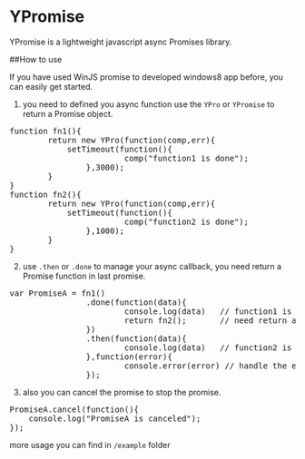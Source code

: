 YPromise
====
YPromise is a lightweight javascript async Promises library.

##How to use

If you have used WinJS promise to developed windows8 app before, you can easily get started.

1. you need to defined you async function use the `YPro` or `YPromise` to return a Promise object.
<pre>
function fn1(){
		return new YPro(function(comp,err){
    		setTimeout(function(){
						comp("function1 is done");
				},3000);
		}
}
function fn2(){
		return new YPro(function(comp,err){
    		setTimeout(function(){
						comp("function2 is done");
				},1000);
		}
}
</pre>
2. use `.then` or `.done` to manage your async callback, you need return a Promise function in last promise.
<pre>
var PromiseA = fn1()
				.done(function(data){
						console.log(data)   // function1 is done
						return fn2();       // need return a promise function
				})
				.then(function(data){
						console.log(data)   // function2 is done
				},function(error){
						console.error(error) // handle the error
				});
</pre>
3. also you can cancel the promise to stop the promise.
<pre>
PromiseA.cancel(function(){
	console.log("PromiseA is canceled");
});
</pre>

more usage you can find in `/example` folder
